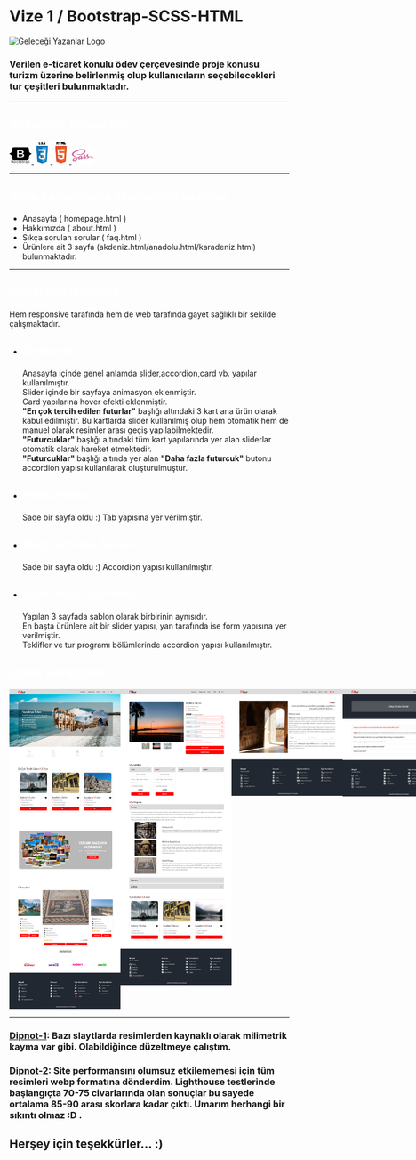 # Vize 1 / Bootstrap-SCSS-HTML

![Geleceği Yazanlar Logo](https://gelecegiyazanlar.turkcell.com.tr/themes/custom/gyz/logo.svg)

 <h3>Verilen e-ticaret konulu ödev çerçevesinde proje konusu turizm üzerine belirlenmiş olup kullanıcıların seçebilecekleri tur çeşitleri bulunmaktadır. </h3>
 <hr>
 <h2 style="color:white">Kullanılan Teknolojiler</h2>
<p >  
<a  href="https://getbootstrap.com"  target="_blank"  rel="noreferrer"> 
 <img  src="https://raw.githubusercontent.com/devicons/devicon/master/icons/bootstrap/bootstrap-plain-wordmark.svg"  alt="bootstrap"  width="40"  height="30"/>  </a>  
 <a  href="https://www.w3schools.com/css/"  target="_blank"  rel="noreferrer">  <img  src="https://raw.githubusercontent.com/devicons/devicon/master/icons/css3/css3-original-wordmark.svg"  alt="css3"  width="30"  height="40"/>  </a> 
  <a  href="https://www.w3.org/html/"  target="_blank"  rel="noreferrer">  <img  src="https://raw.githubusercontent.com/devicons/devicon/master/icons/html5/html5-original-wordmark.svg"  alt="html5"  width="30"  height="40"/>  </a>  <a  href="https://sass-lang.com"  target="_blank"  rel="noreferrer">  <img  src="https://raw.githubusercontent.com/devicons/devicon/master/icons/sass/sass-original.svg"  alt="sass"  width="40"  height="30"/>  </a>  
  </p>
 <hr>
 <h2 style="color:white">Proje kapsamında oluşturulan sayfalar</h3>
 <ul>
    <li>
        Anasayfa ( homepage.html )
    </li>
    <li>
        Hakkımızda ( about.html )
    </li>
    <li>
        Sıkça sorulan sorular ( faq.html ) 
    </li>
    <li>
        Ürünlere ait 3  sayfa (akdeniz.html/anadolu.html/karadeniz.html) bulunmaktadır.
    </li>
 </ul>
 <hr>
 <h2 style="color:white">Genel bilgilendirme</h2>
 Hem responsive tarafında hem de web tarafında gayet sağlıklı bir şekilde çalışmaktadır.
 <ul>
    <li>
    <h3 style="font-size:20px;color:white"><strong>Anasayfa:</strong></h3>
       Anasayfa içinde genel anlamda slider,accordion,card vb. yapılar kullanılmıştır.
       <br>
       Slider içinde bir sayfaya animasyon eklenmiştir.
       <br>
       Card yapılarına hover efekti eklenmiştir.
       <br>
       <strong>"En çok tercih edilen futurlar"</strong> başlığı altındaki 3 kart ana ürün olarak kabul edilmiştir. Bu kartlarda slider kullanılmış olup hem otomatik hem de manuel olarak resimler arası geçiş yapılabilmektedir. 
       <br>
       <strong>"Futurcuklar"</strong> başlığı altındaki tüm kart yapılarında yer alan sliderlar otomatik olarak hareket etmektedir.
       <br>
       <strong>"Futurcuklar"</strong> başlığı altında yer alan <strong>"Daha fazla futurcuk"</strong> butonu accordion yapısı kullanılarak oluşturulmuştur.
    </li>
    <li>
    <h3 style="font-size:20px;color:white"><strong>Hakkımızda:</strong></h3>
        Sade bir sayfa oldu :)
        Tab yapısına yer verilmiştir.
    </li>
    <li>
    <h3 style="font-size:20px;color:white"><strong>Sıkça Sorulan Sorular:</strong></h3>
        Sade bir sayfa oldu :)
        Accordion yapısı kullanılmıştır.
    </li>
    <li>
    <h3 style="font-size:20px;color:white"><strong>Ürün Detay Sayfaları:</strong></h3>
        Yapılan 3 sayfada şablon olarak birbirinin aynısıdır.
        <br>
        En başta ürünlere ait bir slider yapısı, yan tarafında ise form yapısına yer verilmiştir. 
        <br>
        Teklifler ve tur programı bölümlerinde accordion yapısı kullanılmıştır.
    </li>
 </ul>
 <h2 style="color:white">Ekran Görüntüleri</h2>
<div style="display:flex;align-items:flex-start">
 <img src="./Midterm1/screenshot/homepage.png" alt="homepage" width="200px">
 <img src="./Midterm1/screenshot/product.png" alt="homepage" width="200px">
 <img src="./Midterm1/screenshot/about.png" alt="homepage" width="200px">
<img src="./Midterm1/screenshot/faq.png" alt="homepage" width="200px">
</div>

 <hr>
<h3> <strong style="text-decoration:underline">Dipnot-1</strong>: Bazı slaytlarda resimlerden kaynaklı olarak milimetrik kayma var gibi. Olabildiğince düzeltmeye çalıştım.
</h3>
<h3> <strong style="text-decoration:underline">Dipnot-2</strong>: Site performansını olumsuz etkilememesi için tüm resimleri webp formatına dönderdim. Lighthouse testlerinde başlangıçta 70-75 civarlarında olan sonuçlar bu sayede ortalama 85-90 arası skorlara kadar çıktı. Umarım herhangi bir sıkıntı olmaz :D .
</h3>

## Herşey için teşekkürler... :)

